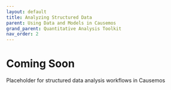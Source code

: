 ```yaml
---
layout: default
title: Analyzing Structured Data
parent: Using Data and Models in Causemos
grand_parent: Quantitative Analysis Toolkit
nav_order: 2
---
```


# Coming Soon

Placeholder for structured data analysis workflows in Causemos
